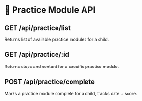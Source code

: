 # 📡 Practice Module API

## GET /api/practice/list
Returns list of available practice modules for a child.

## GET /api/practice/:id
Returns steps and content for a specific practice module.

## POST /api/practice/complete
Marks a practice module complete for a child, tracks date + score.
